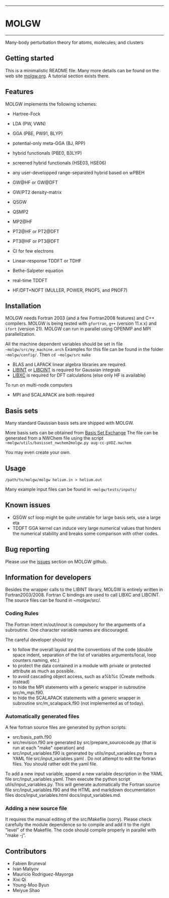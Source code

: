 -----------------------------------------
#                 MOLGW
-----------------------------------------


Many-body perturbation theory for atoms, molecules, and clusters


## Getting started

This is a minimalistic README file.
Many more details can be found on the web site [molgw.org](http://www.molgw.org/).
A tutorial section exists there.


## Features

MOLGW implements the following schemes:
- Hartree-Fock
- LDA (PW, VWN)
- GGA (PBE, PW91, BLYP)
- potential-only meta-GGA (BJ, RPP)
- hybrid functionals (PBE0, B3LYP)
- screened hybrid functionals (HSE03, HSE06)
- any user-developped range-separated hybrid based on wPBEH

- GW@HF or GW@DFT
- GW/PT2 density-matrix
- QSGW
- QSMP2
- MP2@HF
- PT2@HF or PT2@DFT
- PT3@HF or PT3@DFT
- CI for few electrons 
- Linear-response TDDFT or TDHF
- Bethe-Salpeter equation
- real-time TDDFT
- HF/DFT+NOFT (MULLER, POWER, PNOF5, and PNOF7)


## Installation

MOLGW needs Fortran 2003 (and a few Fortran2008 features) and C++ compilers.
MOLGW is being tested with `gfortran`, `g++` (version 11.x.x) and `ifort` (version 21).
MOLGW can run in parallel using OPENMP and MPI parallelization.

All the machine dependent variables should be set in file `~molgw/src/my_machine.arch`
Examples for this file can be found in the folder `~molgw/config/`.
Then
`cd ~molgw/src`
`make`

- BLAS and LAPACK linear algebra libraries are required.
- [LIBINT](https://github.com/evaleev/libint/releases) or [LIBCINT](https://github.com/sunqm/libcint/releases) is required for Gaussian integrals
- [LIBXC](https://www.tddft.org/programs/libxc/download/) is required for DFT calculations (else only HF is available)

To run on multi-node computers
- MPI and SCALAPACK are both required


## Basis sets

Many standard Gaussian basis sets are shipped with MOLGW.

More basis sets can be obtained from [Basis Set Exchange](https://bse.pnl.gov/bse/portal)
The file can be generated from a NWChem file using the script
`~molgw/utils/basisset_nwchem2molgw.py aug-cc-pVDZ.nwchem`

You may even create your own.


## Usage

`/path/to/molgw/molgw helium.in > helium.out`

Many example input files can be found in `~molgw/tests/inputs/`


## Known issues

- QSGW scf loop might be quite unstable for large basis sets, use a large eta
- TDDFT GGA kernel can induce very large numerical values that hinders the numerical stability and breaks some comparison with other codes.


## Bug reporting

Please use the [issues](https://github.com/bruneval/molgw/issues) section on MOLGW github.


## Information for developers

Besides the wrapper calls to the LIBINT library, MOLGW is entirely written in Fortran2003/2008.
Fortran C bindings are used to call LIBXC and LIBCINT.
The source files can be found in ~molgw/src/.

### Coding Rules 

The Fortran intent in/out/inout is compulsory for the arguments of a subroutine.
One character variable names are discouraged.

The careful developer should try
- to follow the overall layout and the conventions of the code (double space indent, separation of the list of variables arguments/local, loop counters naming, etc.)
- to protect the data contained in a module with private or protected attribute as much as possible.
- to avoid cascading object access, such as a%b%c (Create methods instead)
- to hide the MPI statements with a generic wrapper in subroutine src/m_mpi.f90.
- to hide the SCALAPACK statements with a generic wrapper in subroutine src/m_scalapack.f90 (not implemented as of today).

### Automatically generated files

A few fortran source files are generated by python scripts:
- src/basis_path.f90
- src/revision.f90 
are generated by src/prepare_sourcecode.py (that is run at each "make" operation)
and
- src/input_variables.f90
is generated by utils/input_variables.py from a YAML file src/input_variables.yaml .
Do not attempt to edit the fortran files. You should rather edit the yaml file.

To add a new input variable, append a new variable description in the YAML file src/input_variables.yaml.
Then execute the python script utils/input_variables.py.
This will generate automatically the Fortran source file src/input_variables.f90
and the HTML and markdown documentation files docs/input_variables.html docs/input_variables.md.

### Adding a new source file

It requires the manual editing of the src/Makefile (sorry).
Please check carefully the module dependence so to compile and add it to the right "level" of the Makefile.
The code should compile properly in parallel with "make -j".


## Contributors

- Fabien Bruneval
- Ivan Maliyov
- Mauricio Rodriguez-Mayorga 
- Xixi Qi
- Young-Moo Byun
- Meiyue Shao


